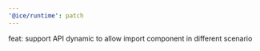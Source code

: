 ```yaml
---
'@ice/runtime': patch
---
```


feat: support API dynamic to allow import component in different scenario
